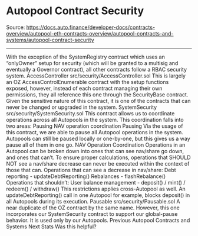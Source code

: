 # Autopool Contract Security

Source: https://docs.auto.finance/developer-docs/contracts-overview/autopool-eth-contracts-overview/autopool-contracts-and-systems/autopool-contract-security

---

With the exception of the SystemRegistry contract which uses an “onlyOwner” setup for security (which will be granted to a multisig and eventually a Governor contract), all other contracts follow a RBAC security system.
AccessController
src/security/AccessController.sol
This is largely an OZ AccessControlEnumerable contract with the setup functions exposed, however, instead of each contract managing their own permissions, they all reference this one through the
SecurityBase
contract.
Given the sensitive nature of this contract, it is one of the contracts that can never be changed or upgraded in the system.
SystemSecurity
src/security/SystemSecurity.sol
This contract allows us to coordinate operations across all Autopools in the system. This coordination falls into two areas:
Pausing
NAV operation coordination
Pausing
Via the usage of this contract, we are able to pause all Autopool operations in the system. Autopools can still be paused locally or one-by-one, but this gives us a way pause all of them in one go.
NAV Operation Coordination
Operations in an Autopool can be broken down into ones that can see nav/share go down, and ones that can’t. To ensure proper calculations, operations that
SHOULD NOT see
a nav/share decrease can never be executed within the context of those that can.
Operations that can see a decrease in nav/share:
Debt reporting -
updateDebtReporting()
Rebalances -
flashRebalance()
Operations that shouldn’t:
User balance management -
deposit() / mint() / redeem() / withdraw()
This restrictions applies cross-Autopool as well. An
updateDebtReporting()
call in one Autopool for example, blocks
deposit()
in all Autopools during its execution.
Pausable
src/security/Pausable.sol
A near duplicate of the OZ contract by the same name. However, this one incorporates our SystemSecurity contract to support our global-pause behavior. It is used only by our Autopools.
Previous
Autopool Contracts and Systems
Next
Stats
Was this helpful?